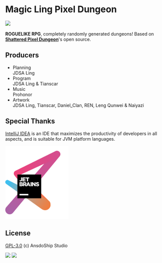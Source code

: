 

# Magic Ling Pixel Dungeon

[![](https://img.shields.io/badge/join-QQ%20group-brightgreen?logo=tencentqq)](https://jq.qq.com/?_wv=1027&k=R7ZXeEQM)

**ROGUELIKE RPG**, completely randomly generated dungeons! Based on [**Shattered Pixel Dungeon**](https://github.com/00-Evan/shattered-pixel-dungeon)'s open source.

## Producers

- Planning  
JDSA Ling
- Program  
JDSA Ling & Tianscar
- Music  
Prohonor
- Artwork  
JDSA Ling, Tianscar, Daniel_Clan, REN, Leng Qunwei & Naiyazi


## Special Thanks
[IntelliJ IDEA](https://zh.wikipedia.org/zh-hans/IntelliJ_IDEA) is an IDE that maximizes the productivity of developers in all aspects, and is suitable for JVM platform languages.

[<img src="core/src/main/assets/jetbrains-variant-3.png" width="200"/>](https://www.jetbrains.com/?from=mlpd)

## License
[GPL-3.0](https://github.com/AnsdoShip/magic-ling-pixel-dungeon/blob/main/LICENSE.txt) (c) AnsdoShip Studio

![](https://img.shields.io/github/repo-size/AnsdoShip/magic-ling-pixel-dungeon?color=%23F8BBD0)
![](https://img.shields.io/github/release/AnsdoShip/magic-ling-pixel-dungeon?color=%235C6BC0&label=0.6)
